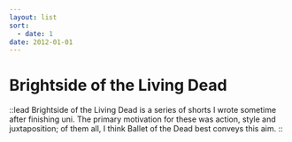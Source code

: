 ```yaml
---
layout: list
sort:
  - date: 1
date: 2012-01-01
---
```


# Brightside of the Living Dead

::lead
Brightside of the Living Dead is a series of shorts I wrote sometime after finishing uni. The primary motivation for these was action, style and juxtaposition; of them all, I think Ballet of the Dead best conveys this aim.
::
